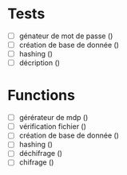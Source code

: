 # Tests
- [ ] génateur de mot de passe (<nom>)
- [ ] création de base de donnée (<nom>)
- [ ] hashing (<nom>)
- [ ] décription (<nom>)

# Functions
- [ ] gérérateur de mdp (<nom>)
- [ ] vérification fichier (<nom>)
- [ ] création de base de donnée (<nom>)
- [ ] hashing (<nom>)
- [ ] déchifrage (<nom>)
- [ ] chifrage (<nom>)
